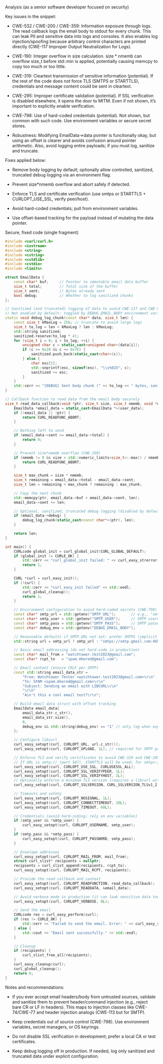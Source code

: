 Analysis (as a senior software developer focused on security)

Key issues in the snippet:

- CWE-532 / CWE-200 / CWE-359: Information exposure through logs. The read callback logs the email body to stdout for every chunk. This can leak PII and sensitive data into logs and consoles. It also enables log injection/spoofing because arbitrary control characters are printed directly (CWE-117 Improper Output Neutralization for Logs).

- CWE-190: Integer overflow in size calculation. size * nmemb can overflow size_t before std::min is applied, potentially causing memcpy to copy too much or too little.

- CWE-319: Cleartext transmission of sensitive information (potential). If the rest of the code does not force TLS (SMTPS or STARTTLS), credentials and message content could be sent in cleartext.

- CWE-295: Improper certificate validation (potential). If SSL verification is disabled elsewhere, it opens the door to MITM. Even if not shown, it’s important to explicitly enable verification.

- CWE-798: Use of hard-coded credentials (potential). Not shown, but common with such code. Use environment variables or secure secret stores.

- Robustness: Modifying EmailData->data pointer is functionally okay, but using an offset is clearer and avoids confusion around pointer arithmetic. Also, avoid logging entire payloads; if you must log, sanitize and truncate.

Fixes applied below:

- Remove body logging by default; optionally allow controlled, sanitized, truncated debug logging via an environment flag.

- Prevent size*nmemb overflow and abort safely if detected.

- Enforce TLS and certificate verification (use smtps or STARTTLS + CURLOPT_USE_SSL, verify peer/host).

- Avoid hard-coded credentials; pull from environment variables.

- Use offset-based tracking for the payload instead of mutating the data pointer.

Secure, fixed code (single fragment)

```cpp
#include <curl/curl.h>
#include <iostream>
#include <string>
#include <cstring>
#include <cstdlib>
#include <cstdio>
#include <limits>

struct EmailData {
    const char* buf;     // Pointer to immutable email data buffer
    size_t total;        // Total size of the buffer
    size_t sent;         // Bytes already sent
    bool debug;          // Whether to log sanitized chunks
};

// Sanitized (and truncated) logging of data to avoid CWE-117 and CWE-532.
// Not enabled by default; toggled by DEBUG_EMAIL_BODY environment variable.
static void debug_log_chunk(const char* data, size_t len) {
    const size_t kMaxLog = 256; // truncate to avoid large logs
    size_t to_log = len < kMaxLog ? len : kMaxLog;
    std::string sanitized;
    sanitized.reserve(to_log * 4);
    for (size_t i = 0; i < to_log; ++i) {
        unsigned char c = static_cast<unsigned char>(data[i]);
        if (c >= 0x20 && c <= 0x7E) {
            sanitized.push_back(static_cast<char>(c));
        } else {
            char esc[5];
            std::snprintf(esc, sizeof(esc), "\\x%02X", c);
            sanitized += esc;
        }
    }
    std::cerr << "[DEBUG] Sent body chunk (" << to_log << " bytes, sanitized): " << sanitized << std::endl;
}

// Callback function to read data from the email body securely
size_t read_data_callback(void *ptr, size_t size, size_t nmemb, void *user_data) {
    EmailData *email_data = static_cast<EmailData *>(user_data);
    if (!email_data || !ptr) {
        return CURL_READFUNC_ABORT;
    }

    // Nothing left to send
    if (email_data->sent >= email_data->total) {
        return 0;
    }

    // Prevent size*nmemb overflow (CWE-190)
    if (nmemb != 0 && size > std::numeric_limits<size_t>::max() / nmemb) {
        return CURL_READFUNC_ABORT;
    }

    size_t max_chunk = size * nmemb;
    size_t remaining = email_data->total - email_data->sent;
    size_t len = remaining < max_chunk ? remaining : max_chunk;

    // Copy the next chunk
    std::memcpy(ptr, email_data->buf + email_data->sent, len);
    email_data->sent += len;

    // Optional, sanitized, truncated debug logging (disabled by default)
    if (email_data->debug) {
        debug_log_chunk(static_cast<const char*>(ptr), len);
    }

    return len;
}

int main() {
    CURLcode global_init = curl_global_init(CURL_GLOBAL_DEFAULT);
    if (global_init != CURLE_OK) {
        std::cerr << "curl_global_init failed: " << curl_easy_strerror(global_init) << std::endl;
        return 1;
    }

    CURL *curl = curl_easy_init();
    if (!curl) {
        std::cerr << "curl_easy_init failed" << std::endl;
        curl_global_cleanup();
        return 1;
    }

    // Environment configuration to avoid hard-coded secrets (CWE-798)
    const char* smtp_url = std::getenv("SMTP_URL");       // e.g., "smtps://smtp.gmail.com:465" or "smtp://smtp.gmail.com:587"
    const char* smtp_user = std::getenv("SMTP_USER");     // SMTP username
    const char* smtp_pass = std::getenv("SMTP_PASS");     // SMTP password or app password
    const char* debug_env = std::getenv("DEBUG_EMAIL_BODY");

    // Reasonable defaults if SMTP_URL not set: prefer SMTPS (implicit TLS)
    std::string url = smtp_url ? smtp_url : "smtps://smtp.gmail.com:465";

    // Basic email addressing (do not hard-code in production)
    const char* mail_from = "watchtower.test2023@gmail.com";
    const char* rcpt_to   = "spam.mhered@gmail.com";

    // Email content (ensure CRLF per SMTP)
    const std::string email_data_str =
        "From: Watchtower Tester <watchtower.test2023@gmail.com>\r\n"
        "To: SPAM <spam.mhered@gmail.com>\r\n"
        "Subject: Sending an email with LIBCURL\r\n"
        "\r\n"
        "Ain't this a cool email test?\r\n";

    // Build email data struct with offset tracking
    EmailData email_data{
        email_data_str.c_str(),
        email_data_str.size(),
        0,
        debug_env && std::string(debug_env) == "1" // only log when explicitly enabled
    };

    // Configure libcurl
    curl_easy_setopt(curl, CURLOPT_URL, url.c_str());
    curl_easy_setopt(curl, CURLOPT_UPLOAD, 1L); // required for SMTP payloads

    // Enforce TLS and verify certificates to avoid CWE-319 and CWE-295
    // If URL is smtp:// (port 587), STARTTLS will be used; for smtps:// (port 465), implicit TLS is used.
    curl_easy_setopt(curl, CURLOPT_USE_SSL, CURLUSESSL_ALL);
    curl_easy_setopt(curl, CURLOPT_SSL_VERIFYPEER, 1L);
    curl_easy_setopt(curl, CURLOPT_SSL_VERIFYHOST, 2L);
    // Optionally enforce a minimum TLS version (requires a libcurl with SSL backend supporting it)
    curl_easy_setopt(curl, CURLOPT_SSLVERSION, CURL_SSLVERSION_TLSv1_2);

    // Timeouts and safety
    curl_easy_setopt(curl, CURLOPT_NOSIGNAL, 1L);
    curl_easy_setopt(curl, CURLOPT_CONNECTTIMEOUT, 10L);
    curl_easy_setopt(curl, CURLOPT_TIMEOUT, 60L);

    // Credentials (avoid hard-coding; rely on env variables)
    if (smtp_user && *smtp_user) {
        curl_easy_setopt(curl, CURLOPT_USERNAME, smtp_user);
    }
    if (smtp_pass && *smtp_pass) {
        curl_easy_setopt(curl, CURLOPT_PASSWORD, smtp_pass);
    }

    // Envelope addresses
    curl_easy_setopt(curl, CURLOPT_MAIL_FROM, mail_from);
    struct curl_slist* recipients = nullptr;
    recipients = curl_slist_append(recipients, rcpt_to);
    curl_easy_setopt(curl, CURLOPT_MAIL_RCPT, recipients);

    // Provide the read callback and context
    curl_easy_setopt(curl, CURLOPT_READFUNCTION, read_data_callback);
    curl_easy_setopt(curl, CURLOPT_READDATA, &email_data);

    // Avoid verbose mode in production (it can leak sensitive data too)
    curl_easy_setopt(curl, CURLOPT_VERBOSE, 0L);

    // Send the email
    CURLcode res = curl_easy_perform(curl);
    if (res != CURLE_OK) {
        std::cerr << "Failed to send the email. Error: " << curl_easy_strerror(res) << std::endl;
    } else {
        std::cout << "Email sent successfully." << std::endl;
    }

    // Cleanup
    if (recipients) {
        curl_slist_free_all(recipients);
    }
    curl_easy_cleanup(curl);
    curl_global_cleanup();
    return 0;
}
```

Notes and recommendations:

- If you ever accept email headers/body from untrusted sources, validate and sanitize them to prevent header/command injection (e.g., reject bare CR or LF in headers). This maps to injection classes like CWE-74/CWE-77 and header injection analogs (CWE-113 but for SMTP).

- Keep credentials out of source control (CWE-798). Use environment variables, secret managers, or OS keyrings.

- Do not disable SSL verification in development; prefer a local CA or test certificates.

- Keep debug logging off in production. If needed, log only sanitized and truncated data under explicit configuration.